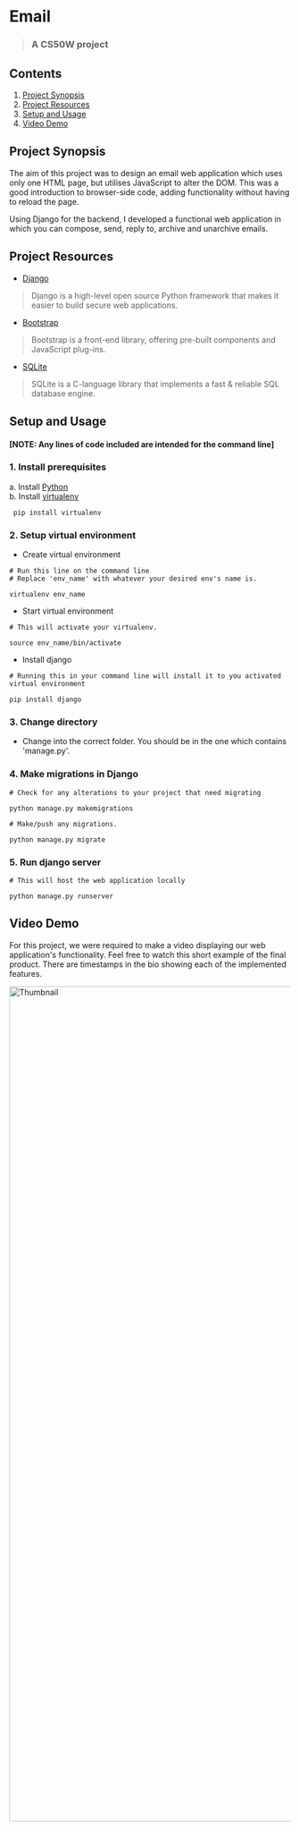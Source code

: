 # Email
>### A CS50W project

## Contents
1. [Project Synopsis](#project_synopsis)
2. [Project Resources](#project_resources)
3. [Setup and Usage](#setup)
4. [Video Demo](#video)


## <a id='project_synopsis'> Project Synopsis </a>
The aim of this project was to design an email web application which uses only one HTML page, but utilises JavaScript to alter the DOM. This was a good introduction to browser-side code, adding functionality without having to reload the page.

Using Django for the backend, I developed a functional web application in which you can compose, send, reply to, archive and unarchive emails. 

## <a id='project_resources'> Project Resources </a>
* [Django](https://www.djangoproject.com/)
> Django is a high-level open source Python framework that makes it easier to build secure web applications.

* [Bootstrap](https://getbootstrap.com/)
> Bootstrap is a front-end library, offering pre-built components and JavaScript plug-ins.

* [SQLite](https://www.sqlite.org/)
> SQLite is a C-language library that implements a fast & reliable SQL database engine.

## <a id='setup'> Setup and Usage </a>
#### [NOTE: Any lines of code included are intended for the command line]

### 1. Install prerequisites
a. Install [Python](https://www.python.org/) </br>
b. Install [virtualenv](https://virtualenv.pypa.io/en/latest/)
``` 
 pip install virtualenv
```
### 2. Setup virtual environment
* Create virtual environment </br>
```
# Run this line on the command line
# Replace 'env_name' with whatever your desired env's name is.

virtualenv env_name
```
* Start virtual environment
```
# This will activate your virtualenv.

source env_name/bin/activate
```
* Install django
```
# Running this in your command line will install it to you activated virtual environment

pip install django
```
### 3. Change directory
* Change into the correct folder. You should be in the one which contains 'manage.py'.
### 4. Make migrations in Django
```
# Check for any alterations to your project that need migrating

python manage.py makemigrations
```
```
# Make/push any migrations.

python manage.py migrate
```
### 5. Run django server
```
# This will host the web application locally

python manage.py runserver
```

## <a id='video'> Video Demo </a>

For this project, we were required to make a video displaying our web application's functionality. Feel free to watch this short example of the final product. There are timestamps in the bio showing each of the implemented features.

<a href='https://youtu.be/NsjxrR-SHyg'>
<img width="1494" alt="Thumbnail" 
 src="https://github.com/JosephLambon/Mail/assets/107887718/09e13841-3410-41b5-b7a6-93133ccedd40">
</a>




